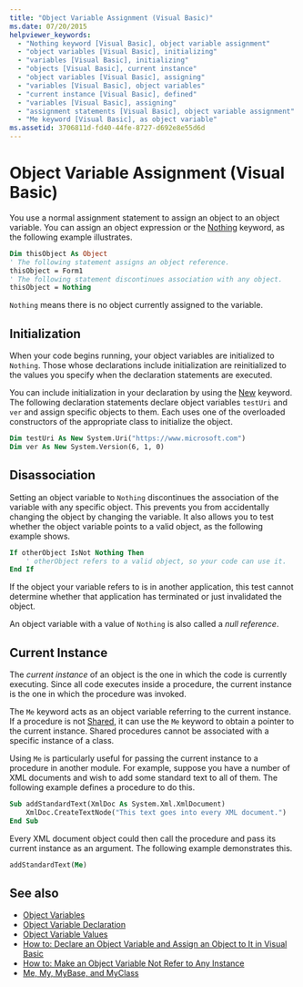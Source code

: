 ```yaml
---
title: "Object Variable Assignment (Visual Basic)"
ms.date: 07/20/2015
helpviewer_keywords:
  - "Nothing keyword [Visual Basic], object variable assignment"
  - "object variables [Visual Basic], initializing"
  - "variables [Visual Basic], initializing"
  - "objects [Visual Basic], current instance"
  - "object variables [Visual Basic], assigning"
  - "variables [Visual Basic], object variables"
  - "current instance [Visual Basic], defined"
  - "variables [Visual Basic], assigning"
  - "assignment statements [Visual Basic], object variable assignment"
  - "Me keyword [Visual Basic], as object variable"
ms.assetid: 3706811d-fd40-44fe-8727-d692e8e55d6d
---
```

# Object Variable Assignment (Visual Basic)

You use a normal assignment statement to assign an object to an object variable. You can assign an object expression or the [Nothing](../../../../visual-basic/language-reference/nothing.md) keyword, as the following example illustrates.

```vb
Dim thisObject As Object
' The following statement assigns an object reference.
thisObject = Form1
' The following statement discontinues association with any object.
thisObject = Nothing
```

`Nothing` means there is no object currently assigned to the variable.

## Initialization

When your code begins running, your object variables are initialized to `Nothing`. Those whose declarations include initialization are reinitialized to the values you specify when the declaration statements are executed.

You can include initialization in your declaration by using the [New](../../../../visual-basic/language-reference/operators/new-operator.md) keyword. The following declaration statements declare object variables `testUri` and `ver` and assign specific objects to them. Each uses one of the overloaded constructors of the appropriate class to initialize the object.

```vb
Dim testUri As New System.Uri("https://www.microsoft.com")
Dim ver As New System.Version(6, 1, 0)
```

## Disassociation

Setting an object variable to `Nothing` discontinues the association of the variable with any specific object. This prevents you from accidentally changing the object by changing the variable. It also allows you to test whether the object variable points to a valid object, as the following example shows.

```vb
If otherObject IsNot Nothing Then
    ' otherObject refers to a valid object, so your code can use it.
End If
```

If the object your variable refers to is in another application, this test cannot determine whether that application has terminated or just invalidated the object.

An object variable with a value of `Nothing` is also called a *null reference*.

## Current Instance

The *current instance* of an object is the one in which the code is currently executing. Since all code executes inside a procedure, the current instance is the one in which the procedure was invoked.

The `Me` keyword acts as an object variable referring to the current instance. If a procedure is not [Shared](../../../../visual-basic/language-reference/modifiers/shared.md), it can use the `Me` keyword to obtain a pointer to the current instance. Shared procedures cannot be associated with a specific instance of a class.

Using `Me` is particularly useful for passing the current instance to a procedure in another module. For example, suppose you have a number of XML documents and wish to add some standard text to all of them. The following example defines a procedure to do this.

```vb
Sub addStandardText(XmlDoc As System.Xml.XmlDocument)
    XmlDoc.CreateTextNode("This text goes into every XML document.")
End Sub
```

Every XML document object could then call the procedure and pass its current instance as an argument. The following example demonstrates this.

```vb
addStandardText(Me)
```

## See also

- [Object Variables](../../../../visual-basic/programming-guide/language-features/variables/object-variables.md)
- [Object Variable Declaration](../../../../visual-basic/programming-guide/language-features/variables/object-variable-declaration.md)
- [Object Variable Values](../../../../visual-basic/programming-guide/language-features/variables/object-variable-values.md)
- [How to: Declare an Object Variable and Assign an Object to It in Visual Basic](../../../../visual-basic/programming-guide/language-features/variables/how-to-declare-an-object-variable-and-assign-an-object-to-it.md)
- [How to: Make an Object Variable Not Refer to Any Instance](../../../../visual-basic/programming-guide/language-features/variables/how-to-make-an-object-variable-not-refer-to-any-instance.md)
- [Me, My, MyBase, and MyClass](../../../../visual-basic/programming-guide/program-structure/me-my-mybase-and-myclass.md)
